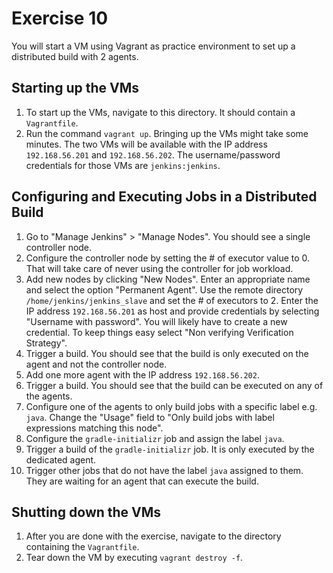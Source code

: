 # Exercise 10

You will start a VM using Vagrant as practice environment to set up a distributed build with 2 agents.

## Starting up the VMs

1. To start up the VMs, navigate to this directory. It should contain a `Vagrantfile`.
2. Run the command `vagrant up`. Bringing up the VMs might take some minutes. The two VMs will be available with the IP address `192.168.56.201` and `192.168.56.202`. The username/password credentials for those VMs are `jenkins:jenkins`.

## Configuring and Executing Jobs in a Distributed Build

1. Go to "Manage Jenkins" > "Manage Nodes". You should see a single controller node.
2. Configure the controller node by setting the # of executor value to 0. That will take care of never using the controller for job workload.
3. Add new nodes by clicking "New Nodes". Enter an appropriate name and select the option "Permanent Agent". Use the remote directory `/home/jenkins/jenkins_slave` and set the # of executors to 2. Enter the IP address `192.168.56.201` as host and provide credentials by selecting "Username with password". You will likely have to create a new credential. To keep things easy select "Non verifying Verification Strategy".
4. Trigger a build. You should see that the build is only executed on the agent and not the controller node.
5. Add one more agent with the IP address `192.168.56.202`.
6. Trigger a build. You should see that the build can be executed on any of the agents.
7. Configure one of the agents to only build jobs with a specific label e.g. `java`. Change the "Usage" field to "Only build jobs with label expressions matching this node".
8. Configure the `gradle-initializr` job and assign the label `java`.
9. Trigger a build of the `gradle-initializr` job. It is only executed by the dedicated agent.
10. Trigger other jobs that do not have the label `java` assigned to them. They are waiting for an agent that can execute the build.

## Shutting down the VMs

1. After you are done with the exercise, navigate to the directory containing the `Vagrantfile`.
2. Tear down the VM by executing `vagrant destroy -f`.
